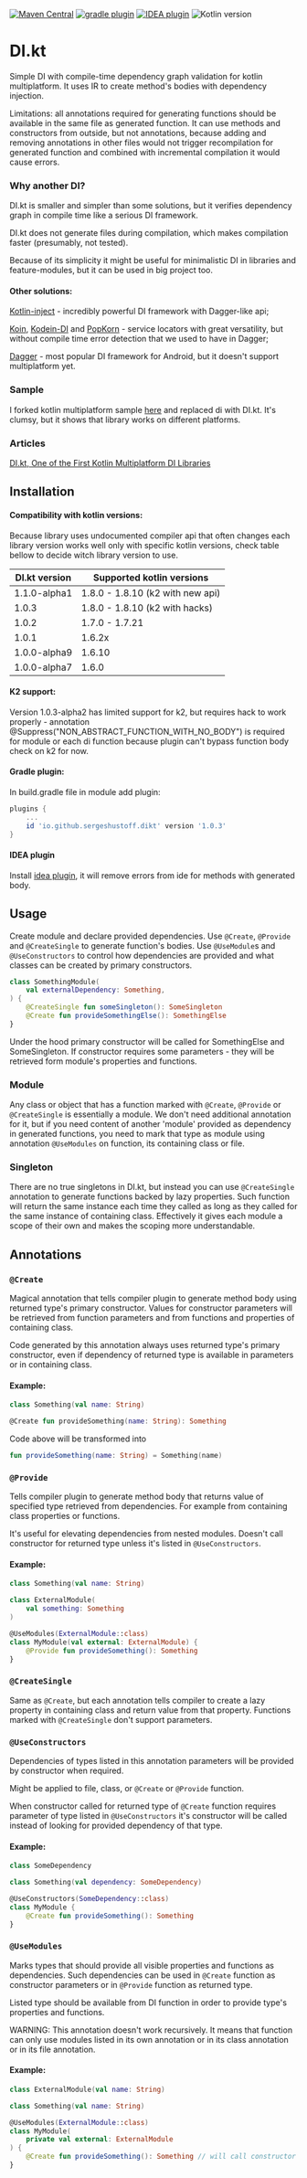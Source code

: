[![Maven Central](https://maven-badges.herokuapp.com/maven-central/io.github.sergeshustoff.dikt/dikt-compiler-plugin/badge.svg)](https://maven-badges.herokuapp.com/maven-central/io.github.sergeshustoff.dikt/dikt-compiler-plugin)
[![gradle plugin](https://img.shields.io/maven-metadata/v/https/plugins.gradle.org/m2/io/github/sergeshustoff/dikt/dikt-gradle-plugin/maven-metadata.xml.svg?label=gradle%20plugin)](https://plugins.gradle.org/plugin/io.github.sergeshustoff.dikt)
[![IDEA plugin](https://img.shields.io/jetbrains/plugin/v/17533-di-kt.svg)](https://plugins.jetbrains.com/plugin/17533-di-kt)
![Kotlin version](https://kotlin-version.aws.icerock.dev/kotlin-version?group=io.github.sergeshustoff.dikt&name=dikt-compiler-plugin)

# DI.kt
Simple DI with compile-time dependency graph validation for kotlin multiplatform.
It uses IR to create method's bodies with dependency injection.

Limitations: all annotations required for generating functions should be available in the same file as generated function. It can use methods and constructors from outside, but not annotations, because adding and removing annotations in other files would not trigger recompilation for generated function and combined with incremental compilation it would cause errors.

### Why another DI?
DI.kt is smaller and simpler than some solutions, but it verifies dependency graph in compile time like a serious DI framework. 

DI.kt does not generate files during compilation, which makes compilation faster (presumably, not tested).

Because of its simplicity it might be useful for minimalistic DI in libraries and feature-modules, but it can be used in big project too.

#### Other solutions:

[Kotlin-inject](https://github.com/evant/kotlin-inject) - incredibly powerful DI framework with Dagger-like api;

[Koin](https://github.com/InsertKoinIO/koin), [Kodein-DI](https://github.com/Kodein-Framework/Kodein-DI) and [PopKorn](https://github.com/corbella83/PopKorn) - service locators with great versatility, but without compile time error detection that we used to have in Dagger;

[Dagger](https://github.com/google/dagger) - most popular DI framework for Android, but it doesn't support multiplatform yet.

### Sample
I forked kotlin multiplatform sample [here](https://github.com/sergeshustoff/PeopleInSpace-dikt-sample) and replaced di with DI.kt. It's clumsy, but it shows that library works on different platforms. 

### Articles
[DI.kt, One of the First Kotlin Multiplatform DI Libraries](https://medium.com/wriketechclub/di-kt-one-of-the-first-kotlin-multiplatform-di-libraries-5a5fd8665713)

## Installation

#### Compatibility with kotlin versions:

Because library uses undocumented compiler api that often changes each library version works well only with specific kotlin versions, check table bellow to decide witch library version to use.

| DI.kt version | Supported kotlin versions        |
|---------------|----------------------------------|
| 1.1.0-alpha1  | 1.8.0 - 1.8.10 (k2 with new api) |
| 1.0.3         | 1.8.0 - 1.8.10 (k2 with hacks)   |
| 1.0.2         | 1.7.0 - 1.7.21                   |
| 1.0.1         | 1.6.2x                           |
| 1.0.0-alpha9  | 1.6.10                           |
| 1.0.0-alpha7  | 1.6.0                            |

#### K2 support:

Version 1.0.3-alpha2 has limited support for k2, but requires hack to work properly - annotation @Suppress("NON_ABSTRACT_FUNCTION_WITH_NO_BODY") is required for module or each di function because plugin can't bypass function body check on k2 for now.

#### Gradle plugin:
In build.gradle file in module add plugin:

```groovy
plugins {
    ...
    id 'io.github.sergeshustoff.dikt' version '1.0.3'
}
```

#### IDEA plugin

Install [idea plugin](https://plugins.jetbrains.com/plugin/17533-di-kt), it will remove errors from ide for methods with generated body.

## Usage

Create module and declare provided dependencies. Use `@Create`, `@Provide` and `@CreateSingle` to generate function's bodies. Use `@UseModule`s and `@UseConstructors` to control how dependencies are provided and what classes can be created by primary constructors.

```kotlin
class SomethingModule(
    val externalDependency: Something,
) {
    @CreateSingle fun someSingleton(): SomeSingleton
    @Create fun provideSomethingElse(): SomethingElse
}
```
  
Under the hood primary constructor will be called for SomethingElse and SomeSingleton. If constructor requires some parameters - they will be retrieved form module's properties and functions.

### Module
Any class or object that has a function marked with `@Create`, `@Provide` or `@CreateSingle` is essentially a module. We don't need additional annotation for it, but if you need content of another 'module' provided as dependency in generated functions, you need to mark that type as module using annotation `@UseModules` on function, its containing class or file.

### Singleton
There are no true singletons in DI.kt, but instead you can use `@CreateSingle` annotation to generate functions backed by lazy properties. Such function will return the same instance each time they called as long as they called for the same instance of containing class. Effectively it gives each module a scope of their own and makes the scoping more understandable.

## Annotations

### `@Create`

Magical annotation that tells compiler plugin to generate method body using returned type's primary constructor.
Values for constructor parameters will be retrieved from function parameters and from functions and properties of containing class.

Code generated by this annotation always uses returned type's primary constructor, even if dependency of returned type is available in parameters or in containing class.

#### Example:
    
```kotlin
class Something(val name: String)

@Create fun provideSomething(name: String): Something
```

Code above will be transformed into

```kotlin
fun provideSomething(name: String) = Something(name)
```

### `@Provide`

Tells compiler plugin to generate method body that returns value of specified type retrieved from dependencies. For example from containing class properties or functions. 

It's useful for elevating dependencies from nested modules.
Doesn't call constructor for returned type unless it's listed in `@UseConstructors`.

#### Example:

```kotlin
class Something(val name: String)

class ExternalModule(
    val something: Something
)

@UseModules(ExternalModule::class)
class MyModule(val external: ExternalModule) {
    @Provide fun provideSomething(): Something
}
```

### `@CreateSingle`

Same as `@Create`, but each annotation tells compiler to create a lazy property in containing class and return value from that property. Functions marked with `@CreateSingle` don't support parameters.

### `@UseConstructors`

Dependencies of types listed in this annotation parameters will be provided by constructor when required.

Might be applied to file, class, or `@Create` or `@Provide` function.

When constructor called for returned type of `@Create` function requires parameter of type listed in `@UseConstructors` it's constructor will be called instead of looking for provided dependency of that type.

#### Example:

```kotlin
class SomeDependency

class Something(val dependency: SomeDependency)

@UseConstructors(SomeDependency::class)
class MyModule {
    @Create fun provideSomething(): Something
}
```

### `@UseModules`

Marks types that should provide all visible properties and functions as dependencies. Such dependencies can be used in `@Create` function as constructor parameters or in `@Provide` function as returned type.

Listed type should be available from DI function in order to provide type's properties and functions.

WARNING: This annotation doesn't work recursively. It means that function can only use modules listed in its own annotation or in its class annotation or in its file annotation. 

#### Example:

```kotlin
class ExternalModule(val name: String)

class Something(val name: String)

@UseModules(ExternalModule::class)
class MyModule(
    private val external: ExternalModule
) {
    @Create fun provideSomething(): Something // will call constructor using external.name as parameter
}
```
